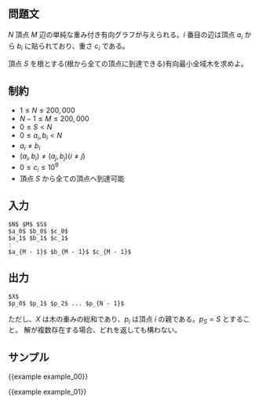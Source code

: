 問題文
---------

$N$ 頂点 $M$ 辺の単純な重み付き有向グラフが与えられる。$i$ 番目の辺は頂点 $a_i$ から $b_i$ に貼られており、重さ $c_i$ である。

頂点 $S$ を根とする(根から全ての頂点に到達できる)有向最小全域木を求めよ。


制約
---------

- $1 \leq N \leq 200,000$
- $N - 1 \leq M \leq 200,000$
- $0 \leq S < N$
- $0 \leq a_i, b_i < N$
- $a_i \neq b_i$
- $(a_i, b_i) \neq (a_j, b_j) (i \neq j)$
- $0 \leq c_i \leq 10^9$
- 頂点 $S$ から全ての頂点へ到達可能

入力
---------

~~~
$N$ $M$ $S$
$a_0$ $b_0$ $c_0$
$a_1$ $b_1$ $c_1$
:
$a_{M - 1}$ $b_{M - 1}$ $c_{M - 1}$
~~~

出力
---------

~~~
$X$
$p_0$ $p_1$ $p_2$ ... $p_{N - 1}$
~~~

ただし、$X$ は木の重みの総和であり、$p_i$ は頂点 $i$ の親である。$p_S = S$ とすること。
解が複数存在する場合、どれを返しても構わない。


サンプル
---------

{{example example_00}}

{{example example_01}}

